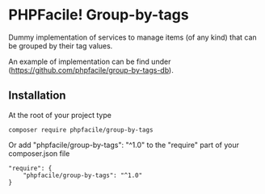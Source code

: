 PHPFacile! Group-by-tags
========================

Dummy implementation of services to manage items (of any kind) that can be grouped by their tag values.

An example of implementation can be find under (https://github.com/phpfacile/group-by-tags-db).

Installation
-----
At the root of your project type
```
composer require phpfacile/group-by-tags
```
Or add "phpfacile/group-by-tags": "^1.0" to the "require" part of your composer.json file
```composer
"require": {
    "phpfacile/group-by-tags": "^1.0"
}
```
